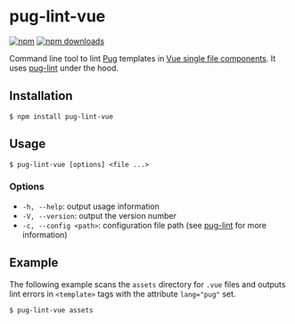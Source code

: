 # pug-lint-vue

[![npm](https://img.shields.io/npm/v/pug-lint-vue.svg)](https://www.npmjs.com/package/pug-lint-vue)
[![npm downloads](https://img.shields.io/npm/dt/pug-lint-vue.svg?style=flat-square)](https://www.npmjs.com/package/pug-lint-vue)

Command line tool to lint [Pug](https://github.com/pugjs/pug) templates in [Vue single file components](https://vuejs.org/v2/guide/single-file-components.html). It uses [pug-lint](https://github.com/pugjs/pug-lint) under the hood.

## Installation

```
$ npm install pug-lint-vue
```

## Usage

```
$ pug-lint-vue [options] <file ...>
```

### Options

* `-h, --help`: output usage information
* `-V, --version`: output the version number
* `-c, --config <path>`: configuration file path (see [pug-lint](https://github.com/pugjs/pug-lint#configuration-file) for more information)


## Example

The following example scans the `assets` directory for `.vue` files and outputs lint errors in `<template>` tags with the attribute `lang="pug"` set. 

```
$ pug-lint-vue assets
```
